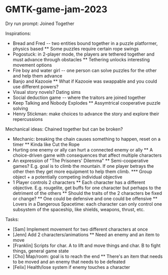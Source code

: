 # GMTK-game-jam-2023

Dry run prompt: Joined Together

Inspirations:
* Bread and Fred -- two entities bound together in a puzzle platformer, physics based
** Some puzzles require certain rope swings
* Pogostuck: in 2-player mode, the players are tethered together and must advance through obstacles
** Tethering unlocks interesting movement options
* Fire boy and water girl -- one person can solve puzzles for the other and help them advance
* Banjo and Kazooie
** What if Kazooie was swappable and you could use different powers?
* Visual story novels? Dating sims
* Social deduction game -- where the traitors are joined together
* Keep Talking and Nobody Explodes
** Assymtrical cooperative puzzle solving
* Henry Stickman: make choices to advance the story and explore their repercussions

Mechanical ideas:
Chained together but can be broken?
* Mechanic: breaking the chain causes something to happen, reset on a timer
** Kinda like Cut the Rope
* Hurting one enemy or ally can hurt a connected enemy or ally
** A choice-driven game with consequences that affect multiple characters
* An expression of "The Prisoners' Dilemma"
** Semi-cooperative games? E.g. goal is to climb the mountain. If one player betrays the other then they get more equipment to help them climb.
*** Group object + a potentially competing individual objective
* 1 Player controls 2 characters
** Each character has a different objective. E.g. rougelite, get buffs for one character but perhaps to the detriment of the others
** Should the traits of the 2 characters be fixed or change?
** One could be defensive and one could be offensive
** Lovers in a Dangerous Spacetime: each character can only control one subsystem of the spaceship, like shields, weapons, thrust, etc.

Tasks:
* [Sam] Implement movement for two different characters at once
* [Jenn] Add 2 characters/animations
   ** Need an enemy and an item to move
* [Franklin] Scripts for char. A to lift and move things and char. B to fight things, general game state
* [Cho] Map/room: goal is to reach the end
   ** There's an item that needs to be moved and an enemy that needs to be defeated
* [Felix] Health/lose system if enemy touches a character